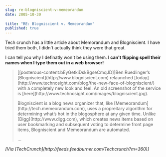 ```yaml
---
slug: re-blogniscient-v-memeorandum
date: 2005-10-30
 
title: "RE: Blogniscient v. Memeorandum"
published: true
---
```

Tech crunch has a little article about Memorandum and Blogniscient.  I have tried them both, I didn't actually think they were that great.  <p />I can tell you why I definatly won't be using them.  <strong>I can't flipping spell their names when I type them out in a web browser!</strong><p /><blockquote>
<p>[[posterous-content:bEyGetkiDskBgseCmqJD]]Ben Ruedlinger’s [Blogniscient](http://www.blogniscient.com) relaunched [today](http://www.technosight.com/blog/the-new-face-of-blogniscient/) with a completely new look and feel. An old screenshot of the service is [here](http://www.technosight.com/images/blogniscient.jpg).</p>
	<p>Blogniscient is a blog news organizer that, like [Memeorandum](http://tech.memeorandum.com), uses a propreitary algorithm for determining what’s hot in the blogosphere at any given time. Unlike [Digg](http://www.digg.com), which creates news items based on user bookmarking and subsequent voting to determine front page items, Blogniscient and Memeorandum are automated.</p>
...
</blockquote><i>[Via [TechCrunch](http://feeds.feedburner.com/Techcrunch?m=360)]</i><p />

